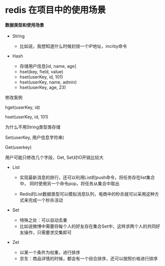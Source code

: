 redis 在项目中的使用场景
========

#### 数据类型和使用场景
   
- String
  - 比如说，我想知道什么时候封锁一个IP地址，incrby命令

- Hash
  - 存储用户信息[id, name, age]
  - hset(key, field, value)
  - hset(userKey, id, 101)
  - hset(userKey, name, admin)
  - hset(userKey, age, 23)

修改案例

hget(userKey, id)

hset(userKey, id, 101)

为什么不用String类型类存储

Set(userKey, 用户信息字符串)

Get(userkey)

用户可能只修改几个字段，Get, Set对IO开销比较大

- List
  - 实现最新消息的排行，还可以利用List的push命令，将任务存在list集合中，
同时使用另一个命令pop，将任务从集合中取出

  - Redis的List数据类型可以模拟消息队列，电商中的秒杀就可以采用这种方式来完成一个秒杀活动

- Set
  - 特殊之处：可以自动去重
  - 比如说微博中需要将每个人的好友存在集合Set中，这样求两个人的共同好友操作，只需要求交集即可

- Zet
  - 以某一个条件为权重，进行排序
  - 京东：商品详情的时候，都会有一个综合排序，还可以按照价格进行排序
